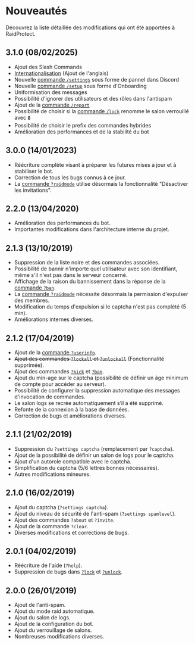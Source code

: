 # Nouveautés

Découvrez la liste détaillée des modifications qui ont été apportées à RaidProtect.

## 3.1.0 (08/02/2025)

- Ajout des Slash Commands
- [Internationalisation](./language.md) (Ajout de l'anglais)
- Nouvelle [commande `/settings`](./setup.md#settings) sous forme de pannel dans Discord
- Nouvelle [commande `/setup`](./setup.md#install) sous forme d'Onboarding
- Uniformisation des messages
- Possibilité d'ignorer des utilisateurs et des rôles dans l'antispam
- Ajout de la [commande `/report`](./features/reports.md)
- Possibilité de choisir si la [commande `/lock`](./features/channel-lock.md) renomme le salon verrouillé avec `🔒`
- Possibilité de choisir le prefix des commandes hybrides
- Amélioration des performances et de la stabilité du bot

## 3.0.0 (14/01/2023)

- Réécriture complète visant à préparer les futures mises à jour et à stabiliser le bot.
- Correction de tous les bugs connus à ce jour.
- La [commande `?raidmode`](./features/raid-mode.md) utilise désormais la fonctionnalité "Désactiver les invitations".

## 2.2.0 (13/04/2020)

- Amélioration des performances du bot.
- Importantes modifications dans l'architecture interne du projet.

## 2.1.3 (13/10/2019)

- Suppression de la liste noire et des commandes associées.
- Possibilité de bannir n'importe quel utilisateur avec son identifiant, même s'il n'est pas dans le serveur concerné.
- Affichage de la raison du bannissement dans la réponse de la [commande `?ban`](./features/moderation.md#ban).
- La [commande `?raidmode`](./features/raid-mode.md) nécessite désormais la permission d'expulser des membres.
- Modification du temps d'expulsion si le captcha n'est pas complété (5 min).
- Améliorations internes diverses.

## 2.1.2 (17/04/2019)

- Ajout de la [commande `?userinfo`](./features/utilities.md#userinfo).
- ~~Ajout des commandes `?lockall` et `?unlockall`~~ (Fonctionnalité supprimée).
- Ajout des commandes [`?kick`](./features/moderation.md#kick) et [`?ban`](./features/moderation.md#ban).
- Ajout du min-age sur le captcha (possibilité de définir un âge minimum de compte pour accéder au serveur).
- Possibilité de configurer la suppression automatique des messages d'invocation de commandes.
- Le salon logs se recrée automatiquement s’il a été supprimé.
- Refonte de la connexion à la base de données.
- Correction de bugs et améliorations diverses.

## 2.1.1 (21/02/2019)

- Suppression du `?settings captcha` (remplacement par `?captcha`).
- Ajout de la possibilité de définir un salon de logs pour le captcha.
- Ajout d'un autorole compatible avec le captcha.
- Simplification du captcha (5/6 lettres bonnes nécessaires).
- Autres modifications mineures.

## 2.1.0 (16/02/2019)

- Ajout du captcha (`?settings captcha`).
- Ajout du niveau de sécurité de l'anti-spam (`?settings spamlevel`).
- Ajout des commandes `?about` et `?invite`.
- Ajout de la commande `?clear`.
- Diverses modifications et corrections de bugs.

## 2.0.1 (04/02/2019)

- Réécriture de l'aide (`?help`).
- Suppression de bugs dans [`?lock`](./features/channel-lock.md#lock) et [`?unlock`](./features/channel-lock.md#unlock).

## 2.0.0 (26/01/2019)

- Ajout de l'anti-spam.
- Ajout du mode raid automatique.
- Ajout du salon de logs.
- Ajout de la configuration du bot.
- Ajout du verrouillage de salons.
- Nombreuses modifications diverses.